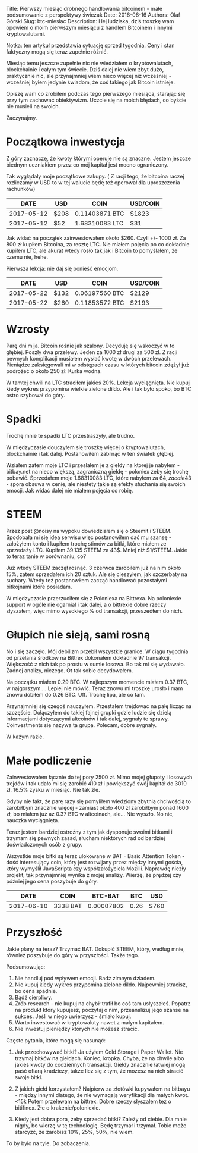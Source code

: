 Title: Pierwszy miesiąc drobnego handlowania bitcoinem - małe podsumowanie z perspektywy świeżak
Date: 2016-06-16
Authors: Olaf Górski
Slug: btc-miesiac
Description: Hej ludziska, dziś troszkę wam opowiem o moim pierwszym miesiącu z handlem Bitcoinem i innymi kryptowalutami.

Notka: ten artykuł przedstawia sytuację sprzed tygodnia. Ceny i stan faktyczny mogą się teraz zupełnie różnić.



Miesiąc temu jeszcze zupełnie nic nie wiedziałem o kryptowalutach, blockchainie i całym tym świecie. Dziś dalej nie wiem zbyt dużo, praktycznie nic, ale przynajmniej wiem nieco więcej niż wcześniej - wcześniej byłem jedynie świadom, że coś takiego jak Bitcoin istnieje.

Opiszę wam co zrobiłem podczas tego pierwszego miesiąca, starając się przy tym zachować obiektywizm. Uczcie się na moich błędach, co byście nie musieli na swoich.


Zaczynajmy.

# Początkowa inwestycja

Z góry zaznaczę, że kwoty którymi operuje nie są znaczne. Jestem jeszcze biednym uczniakiem przez co mój kapitał jest mocno ograniczony.

Tak wyglądały moje początkowe zakupy. ( Z racji tego, że bitcoina raczej rozliczamy w USD to w tej walucie będę też operował dla uproszczenia rachunków)

DATE | USD | COIN | USD/COIN
------------ | ------------- | ------------- | -------------
2017-05-12 | $208 | 0.11403871 BTC | $1823
2017-05-12 | $52 | 1.68310083 LTC | $31

Jak widać na początek zainwestowałem około $260. Czyli +/- 1000 zł. Za 800 zł kupiłem Bitcoina, za resztę LTC. Nie miałem pojęcia po co dokładnie kupiłem LTC, ale akurat wtedy rosło tak jak i Bitcoin to pomyślałem, że czemu nie, hehe.

Pierwsza lekcja: nie daj się ponieść emocjom.


DATE | USD | COIN | USD/COIN
------------ | ------------- | ------------- | -------------
2017-05-22 | $132 | 0.06197560 BTC | $2129
2017-05-22 | $260 | 0.11853572 BTC | $2193

# Wzrosty

Parę dni mija. Bitcoin rośnie jak szalony. Decyduję się wskoczyć w to głębiej. Poszły dwa przelewy. Jeden za 1000 zł drugi za 500 zł. Z racji pewnych komplikacji musiałem wysłać kwotę w dwóch przelewach. Pieniądze zaksięgowali mi w odstępach czasu w których bitcoin zdążył już podrożeć o około 250 zł. Kurka wodna.

W tamtej chwili na LTC straciłem jakieś 20%. Lekcja wyciągnięta. Nie kupuj kiedy wykres przypomina wielkie zielone dildo.
Ale i tak było spoko, bo BTC ostro szybował do góry.

# Spadki

Trochę mnie te spadki LTC przestraszyły, ale trudno.

W międzyczasie douczyłem się troszkę więcej o kryptowalutach, blockchainie i tak dalej. Postanowiłem zabrnąć w ten światek głębiej.

Wziałem zatem moje LTC i przesłałem je z giełdy na której je nabyłem - bitbay.net na nieco większą, zagraniczną giełdę - poloniex żeby się trochę pobawić. Sprzedałem moje 1.68310083 LTC, które nabyłem za 64$, za całe 43$ - spora obsuwa w cenie, ale niestety takie są efekty słuchania się swoich emocji. Jak widać dalej nie miałem pojęcia co robię.

# STEEM

Przez post @noisy na wypoku dowiedziałem się o Steemit i STEEM. Spodobała mi się idea serwisu więc postanowiłem dać mu szansę - założyłem konto i kupiłem trochę stimów za bitki, które miałem ze sprzedaży LTC. Kupiłem 39.135 STEEM za 43$. Mniej niż $1/STEEM. Jakie to teraz tanie w porównaniu, co?

Już wtedy STEEM zaczął rosnąć. 3 czerwca zarobiłem już na nim około 15%, zatem sprzedałem ich 20 sztuk. Ale się cieszyłem, jak szczerbaty na suchary. Wtedy też postanowiłem zacząć handlować pozostałymi bitkojnami które posiadam.

W międzyczasie przerzuciłem się z Poloniexa na Bittrexa. Na poloniexie support w ogóle nie ogarniał i tak dalej, a o bittrexie dobre rzeczy słyszałem, więc mimo wysokiego % od transakcji, przeszedłem do nich.

# Głupich nie sieją, sami rosną

No i się zaczęło. Mój debilizm przebił wszystkie granice. W ciągu tygodnia od przelania środków na Bittrex dokonałem dokładnie 97 transakcji.  Większość z nich tak po prostu w sumie losowa. Bo tak mi się wydawało. Żadnej analizy, niczego. Ot tak sobie decydowałem.

Na początku miałem 0.29 BTC. W najlepszym momencie miałem 0.37 BTC, w najgorszym.... Lepiej nie mówić. Teraz znowu mi troszkę urosło i mam znowu dobiłem do 0.26 BTC. Uff. Trochę lipa, ale co tam.

Przynajmniej się czegoś nauczyłem. Przestałem trejdować na pałę licząc na szczęście. Dołączyłem do takiej fajnej grupki gdzie ludzie się dzielą informacjami dotyczącymi altcoinów i tak dalej, sygnały te sprawy. Coinvestments się nazywa ta grupa. Polecam, dobre sygnały.

W każym razie.

# Małe podliczenie

Zainwestowałem łącznie do tej pory 2500 zł. Mimo mojej głupoty i losowych trejdów i tak udało mi się zarobić 410 zł i powiększyć swój kapitał do 3010 zł.  16.5% zysku w miesiąc. Nie tak źle.

Gdyby nie fakt, że parę razy się pomyliłem wiedziony zbytnią chciwością to zarobiłbym znacznie więcej - zamiast około 400 zł zarobiłbym ponad 1600 zł, bo miałem już aż 0.37 BTC w altcoinach, ale... Nie wyszło. No nic, nauczka wyciągnięta.

Teraz jestem bardziej ostrożny z tym jak dysponuje swoimi bitkami i trzymam się pewnych zasad, słucham niektórych rad od bardziej doświadczonych osób z grupy.

Wszystkie moje bitki są teraz ulokowane w BAT - Basic Attention Token - dość interesujący coin, który jest rozwijany przez między innymi gościa, który wymyślił JavaScripta czy współzałożyciela Mozilli. Naprawdę niezły projekt, tak przynajmniej wynika z mojej analizy. Wierzę, że prędzej czy później jego cena poszybuje do góry.


DATE | COIN | BTC-BAT | BTC | USD
------------ | ------------- | ------------- | ------------- | -------------
2017-06-10 | 3338 BAT | 0.00007802 | 0.26 | $760

# Przyszłość

Jakie plany na teraz? Trzymać BAT. Dokupić STEEM, który, według mnie, również poszybuje do góry w przyszłości. Także tego.

Podsumowując:
1. Nie handluj pod wpływem emocji. Badź zimnym dziadem.
2. Nie kupuj kiedy wykres przypomina zielone dildo. Najpewniej stracisz, bo cena spadnie.
3. Bądź cierpliwy.
4. Zrób research - nie kupuj na chybił trafił bo coś tam usłyszałeś. Popatrz na produkt który kupujesz, poczytaj o nim, przeanalizuj jego szanse na sukces. Jeśli w niego uwierzysz - śmiało kupuj.
5. Warto inwestować w kryptowaluty nawet z małym kapitałem.
6. Nie inwestuj pieniędzy których nie możesz stracić.

Częste pytania, które mogą się nasunąć:

1. Jak przechowywać bitki?
Ja użyłem Cold Storage i Paper Wallet. Nie trzymaj bitków na giełdach. Koniec, kropka. Chyba, że na chwile albo jakieś kwoty do codziennych transakcji. Giełdy znacznie łatwiej mogą paść ofiarą kradzieży, także licz się z tym, że możesz na nich stracić swoje bitki.

2. Z jakich giełd korzystałem?
Najpierw za złotówki kupywałem na bitbayu - między innymi dlatego, że nie wymagają weryfikacji dla małych kwot. <15k
Potem przelewam na bittrex. Dobre rzeczy słyszałem też o bitifinex. Złe o krakenie/poloniexie.

3. Kiedy jest dobra pora, żeby sprzedać bitki?
Zależy od ciebie. Dla mnie nigdy, bo wierzę w tę technologię. Będę trzymał i trzymał. Tobie może starcyzć, że zarobisz 10%, 25%, 50%, nie wiem.

To by było na tyle. Do zobaczenia.
